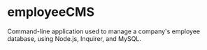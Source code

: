 # employeeCMS
Command-line application used to manage a company's employee database, using Node.js, Inquirer, and MySQL.
